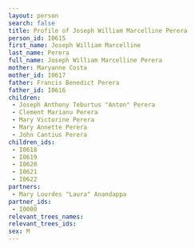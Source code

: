 ```yaml
---
layout: person
search: false
title: Profile of Joseph William Marcelline Perera
person_id: I0615
first_name: Joseph William Marcelline
last_name: Perera
full_name: Joseph William Marcelline Perera
mother: Maryanne Costa
mother_id: I0617
father: Francis Benedict Perera
father_id: I0616
children:
 - Joseph Anthony Teburtus "Anton" Perera
 - Clement Marianu Perera
 - Mary Victorine Perera
 - Mary Annette Perera
 - John Cantius Perera
children_ids:
 - I0618
 - I0619
 - I0620
 - I0621
 - I0622
partners:
 - Mary Lourdes "Laura" Anandappa
partner_ids:
 - I0000
relevant_trees_names:
relevant_trees_ids:
sex: M
---
```


